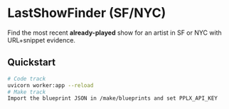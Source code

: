  # LastShowFinder (SF/NYC)

Find the most recent **already-played** show for an artist in SF or NYC with URL+snippet evidence.

## Quickstart
```bash
# Code track
uvicorn worker:app --reload
# Make track
Import the blueprint JSON in /make/blueprints and set PPLX_API_KEY
